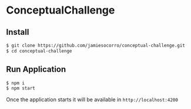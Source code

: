 # ConceptualChallenge


## Install

```bash
$ git clone https://github.com/jamiesocorro/conceptual-challenge.git
$ cd conceptual-challenge
```

## Run Application
```bash
$ npm i
$ npm start
```

Once the application starts it will be available in 
`http://localhost:4200`
